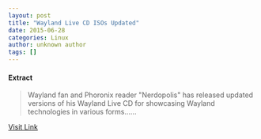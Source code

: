 ```yaml
---
layout: post
title: "Wayland Live CD ISOs Updated"
date: 2015-06-28
categories: Linux
author: unknown author
tags: []
---
```





#### Extract
>Wayland fan and Phoronix reader "Nerdopolis" has released updated versions of his Wayland Live CD for showcasing Wayland technologies in various forms......



[Visit Link](http://www.phoronix.com/vr.php?view=MTg0MDg)



